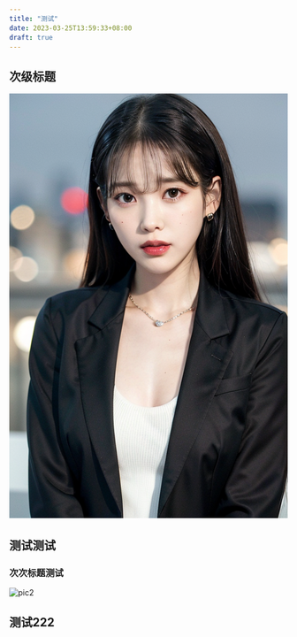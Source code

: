 ```yaml
---
title: "测试"
date: 2023-03-25T13:59:33+08:00
draft: true
---
```


## 次级标题

![pic](/imgs/pic.png)

## 测试测试

### 次次标题测试

![pic2](/imgs/pic2.png)

## 测试222